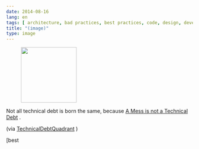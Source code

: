 ```yaml
---
date: 2014-08-16
lang: en
tags: [ architecture, bad practices, best practices, code, design, development, software ]
title: "(image)"
type: image
---
```


<figure>
<a
href="https://hugo.ferreira.cc/not-all-technical-debt-is-born-the-same-because-a/attachment/86/"
rel="attachment"><img
src="https://hugo.ferreira.cc/wp-content/uploads/2014/08/tumblr_nadj9mali51qz82meo1_540-150x150.png"
width="150" height="150" /></a></figure>

Not all technical debt is born the same, because [A Mess is not a
Technical
Debt](https://sites.google.com/site/unclebobconsultingllc/a-mess-is-not-a-technical-debt)
.

(via
[TechnicalDebtQuadrant](http://martinfowler.com/bliki/TechnicalDebtQuadrant.html)
)

[best

